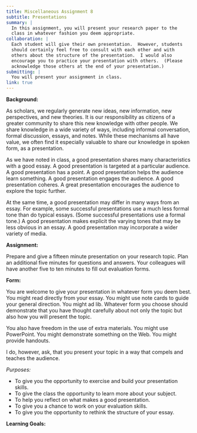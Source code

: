```yaml
---
title: Miscellaneous Assignment 8
subtitle: Presentations
summary: |
  In this assignment, you will present your research paper to the
  class in whatever fashion you deem appropriate.
collaboration: |
  Each student will give their own presentation.  However, students
  should certainly feel free to consult with each other and with
  others about the structure of the presentation.  I would also
  encourage you to practice your presentation with others.  (Please
  acknowledge those others at the end of your presentation.)
submitting: |
  You will present your assignment in class.
link: true
---
```

**Background:** 

As scholars, we regularly generate new ideas, new information, new
perspectives, and new theories. It is our responsibility as citizens
of a greater community to share this new knowledge with other people.
We share knowledge in a wide variety of ways, including informal
conversation, formal discussion, essays, and notes.  While these
mechanisms all have value, we often find it especially valuable
to share our knowledge in spoken form, as a presentation.

As we have noted in class, a good presentation shares many
characteristics with a good essay. A good presentation is targeted
at a particular audience. A good presentation has a point. A good
presentation helps the audience learn something. A good presentation
engages the audience. A good presentation coheres. A great presentation
encourages the audience to explore the topic further.

At the same time, a good presentation may differ in many ways from
an essay. For example, some successful presentations use a much
less formal tone than do typical essays. (Some successful presentations
use a formal tone.) A good presentation makes explicit the varying
tones that may be less obvious in an essay. A good presentation may
incorporate a wider variety of media.

**Assignment:**

Prepare and give a fifteen minute presentation on your research
topic. Plan an additional five minutes for questions and answers.
Your colleagues will have another five to ten minutes to fill out
evaluation forms.

**Form:**

You are welcome to give your presentation in whatever form you deem
best. You might read directly from your essay. You might use note
cards to guide your general direction. You might ad lib.  Whatever
form you choose should demonstrate that you have thought carefully
about not only the topic but also how you will present the topic.

You also have freedom in the use of extra materials. You might use
PowerPoint. You might demonstrate something on the Web. You might
provide handouts.

I do, however, ask, that you present your topic in a way that compels
and teaches the audience.

*Purposes:*

* To give you the opportunity to exercise and build your presentation skills. 
* To give the class the opportunity to learn more about your subject. 
* To help you reflect on what makes a good presentation. 
* To give you a chance to work on your evaluation skills.
* To give you the opportunity to rethink the structure of your essay.

**Learning Goals:**

